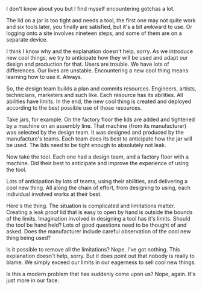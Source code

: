 I don't know about you but I find myself encountering gotchas a lot.

The lid on a jar is too tight and needs a tool, the first one may not quite work and six tools later, you finally are satisfied, but it's a bit awkward to use. Or logging onto a site involves nineteen steps, and some of them are on a separate device.

I think I know why and the explanation doesn't help, sorry. As we introduce new cool things, we try to anticipate how they will be used and adapt our design and production for that. Users are trouble. We have lots of differences. Our lives are unstable. Encountering a new cool thing means learning how to use it. Always.

So, the design team builds a plan and commits resources. Engineers, artists, technicians, marketers and such like. Each resource has its abilities. All abilities have limits. In the end, the new cool thing is created and deployed according to the best possible use of those resources.

Take jars, for example. On the factory floor the lids are added and tightened by a machine on an assembly line. That machine (from its manufacturer) was selected by the design team. It was designed and produced by the manufacture's teams. Each team does its best to anticipate how the jar will be used. The lids need to be tight enough to absolutely not leak.

Now take the tool. Each one had a design team, and a factory floor with a machine. Did their best to anticipate and improve the experience of using the tool.

Lots of anticipation by lots of teams, using their abilities, and delivering a cool new thing. All along the chain of effort, from designing to using, each individual involved works at their best.

Here's the thing. The situation is complicated and limitations matter. Creating a leak proof lid that is easy to open by hand is outside the bounds of the limits. Imagination involved in designing a tool has it's limits. Should the tool be hand held? Lots of good questions need to be thought of and asked. Does the manufacturer include careful observation of the cool new thing being used?

Is it possible to remove all the limitations? Nope. I've got nothing. This explanation doesn't help, sorry. But it does point out that nobody is really to blame. We simply exceed our limits in our eagerness to sell cool new things.

Is this a modern problem that has suddenly come upon us? Nope, again. It's just more in our face.